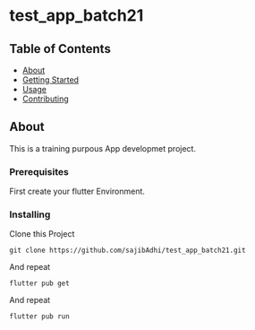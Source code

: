 # test_app_batch21

## Table of Contents

- [About](#about)
- [Getting Started](#getting_started)
- [Usage](#usage)
- [Contributing](../CONTRIBUTING.md)

## About <a name = "about"></a>

This is a training purpous App developmet project.


### Prerequisites

First create your flutter Environment.

### Installing


Clone this Project

```
git clone https://github.com/sajibAdhi/test_app_batch21.git
```

And repeat

```
flutter pub get
```

And repeat

```
flutter pub run
```
